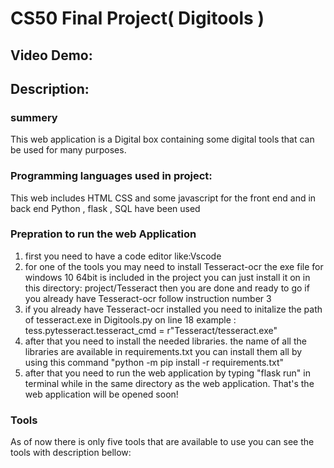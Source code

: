 # CS50 Final Project( Digitools )
## Video Demo:  <URL HERE>
## Description:  
### summery
This web application is a Digital box containing some digital tools that can be used for many purposes.

### Programming languages used in project:
This web includes HTML CSS and some javascript for the front end
and in back end Python , flask , SQL have been used

### Prepration to run the web Application
1. first you need to have a code editor like:Vscode
2. for one of the tools you may need to install Tesseract-ocr the exe file for windows 10 64bit is included in the project you can just install it on in this directory: project/Tesseract then you are done and ready to go if you already have Tesseract-ocr follow instruction number 3
3. if you already have Tesseract-ocr installed you need to initalize the path of tesseract.exe in Digitools.py on line 18 example : tess.pytesseract.tesseract_cmd = r"Tesseract/tesseract.exe"
4. after that you need to install the needed libraries. the name of all the libraries are available in requirements.txt you can install them all by using this command "python -m pip install -r requirements.txt"
5. after that you need to run the web application by typing "flask run" in terminal while in the same directory as the web application. That's the web application will be opened soon!
### Tools
As of now there is only five tools that are available to use you can see the tools with description bellow:
